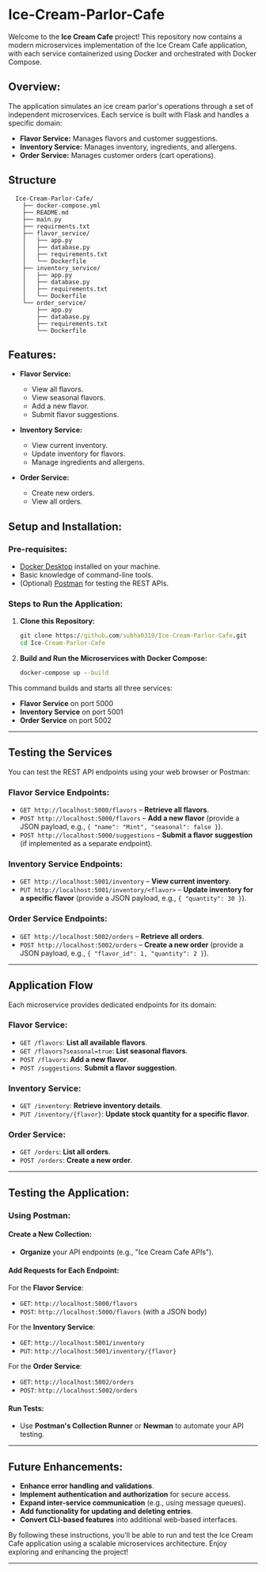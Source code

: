 # Ice-Cream-Parlor-Cafe

Welcome to the **Ice Cream Cafe** project! This repository now contains a modern microservices implementation of the Ice Cream Cafe application, with each service containerized using Docker and orchestrated with Docker Compose.

## **Overview:**
The application simulates an ice cream parlor's operations through a set of independent microservices. Each service is built with Flask and handles a specific domain:

- **Flavor Service:** Manages flavors and customer suggestions.
- **Inventory Service:** Manages inventory, ingredients, and allergens.
- **Order Service:** Manages customer orders (cart operations).

## **Structure**

      Ice-Cream-Parlor-Cafe/
        ├── docker-compose.yml
        ├── README.md
        ├── main.py
        ├── requirments.txt
        ├── flavor_service/
        │   ├── app.py
        │   ├── database.py
        │   ├── requirements.txt
        │   └── Dockerfile
        ├── inventory_service/
        │   ├── app.py
        │   ├── database.py
        │   ├── requirements.txt
        │   └── Dockerfile
        └── order_service/
            ├── app.py
            ├── database.py
            ├── requirements.txt
            └── Dockerfile

## **Features:**
- **Flavor Service:**
  - View all flavors.
  - View seasonal flavors.
  - Add a new flavor.
  - Submit flavor suggestions.
  
- **Inventory Service:**
  - View current inventory.
  - Update inventory for flavors.
  - Manage ingredients and allergens.
  
- **Order Service:**
  - Create new orders.
  - View all orders.

## **Setup and Installation:**

### **Pre-requisites:**
- [Docker Desktop](https://www.docker.com/products/docker-desktop/) installed on your machine.
- Basic knowledge of command-line tools.
- (Optional) [Postman](https://www.postman.com/downloads/) for testing the REST APIs.

### **Steps to Run the Application:**

1. **Clone this Repository:**

   ```cmd
   git clone https://github.com/subha0319/Ice-Cream-Parlor-Cafe.git
   cd Ice-Cream-Parlor-Cafe

2. **Build and Run the Microservices with Docker Compose:**

    ```cmd
    docker-compose up --build

This command builds and starts all three services:

- **Flavor Service** on port 5000
- **Inventory Service** on port 5001
- **Order Service** on port 5002

---

## **Testing the Services**

You can test the REST API endpoints using your web browser or Postman:

### **Flavor Service Endpoints:**
- `GET http://localhost:5000/flavors` – **Retrieve all flavors**.
- `POST http://localhost:5000/flavors` – **Add a new flavor** (provide a JSON payload, e.g., `{ "name": "Mint", "seasonal": false }`).
- `POST http://localhost:5000/suggestions` – **Submit a flavor suggestion** (if implemented as a separate endpoint).

### **Inventory Service Endpoints:**
- `GET http://localhost:5001/inventory` – **View current inventory**.
- `PUT http://localhost:5001/inventory/<flavor>` – **Update inventory for a specific flavor** (provide a JSON payload, e.g., `{ "quantity": 30 }`).

### **Order Service Endpoints:**
- `GET http://localhost:5002/orders` – **Retrieve all orders**.
- `POST http://localhost:5002/orders` – **Create a new order** (provide a JSON payload, e.g., `{ "flavor_id": 1, "quantity": 2 }`).

---

## **Application Flow**

Each microservice provides dedicated endpoints for its domain:

### **Flavor Service:**
- `GET /flavors`: **List all available flavors**.
- `GET /flavors?seasonal=true`: **List seasonal flavors**.
- `POST /flavors`: **Add a new flavor**.
- `POST /suggestions`: **Submit a flavor suggestion**.

### **Inventory Service:**
- `GET /inventory`: **Retrieve inventory details**.
- `PUT /inventory/{flavor}`: **Update stock quantity for a specific flavor**.

### **Order Service:**
- `GET /orders`: **List all orders**.
- `POST /orders`: **Create a new order**.

---

## **Testing the Application:**

### **Using Postman:**

#### **Create a New Collection:**
- **Organize** your API endpoints (e.g., "Ice Cream Cafe APIs").

#### **Add Requests for Each Endpoint:**

For the **Flavor Service**:
- `GET`: `http://localhost:5000/flavors`
- `POST`: `http://localhost:5000/flavors` (with a JSON body)

For the **Inventory Service**:
- `GET`: `http://localhost:5001/inventory`
- `PUT`: `http://localhost:5001/inventory/{flavor}`

For the **Order Service**:
- `GET`: `http://localhost:5002/orders`
- `POST`: `http://localhost:5002/orders`

#### **Run Tests:**
- Use **Postman's Collection Runner** or **Newman** to automate your API testing.

---

## **Future Enhancements:**

- **Enhance error handling and validations**.
- **Implement authentication and authorization** for secure access.
- **Expand inter-service communication** (e.g., using message queues).
- **Add functionality for updating and deleting entries**.
- **Convert CLI-based features** into additional web-based interfaces.

By following these instructions, you'll be able to run and test the Ice Cream Cafe application using a scalable microservices architecture. Enjoy exploring and enhancing the project!

---

